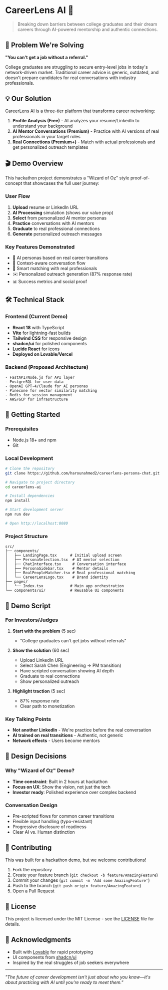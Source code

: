 # CareerLens AI 🚀

> Breaking down barriers between college graduates and their dream careers through AI-powered mentorship and authentic connections.

## 🎯 Problem We're Solving

**"You can't get a job without a referral."**

College graduates are struggling to secure entry-level jobs in today's network-driven market. Traditional career advice is generic, outdated, and doesn't prepare candidates for real conversations with industry professionals.

## 💡 Our Solution

CareerLens AI is a three-tier platform that transforms career networking:

1. **Profile Analysis (Free)** - AI analyzes your resume/LinkedIn to understand your background
2. **AI Mentor Conversations (Premium)** - Practice with AI versions of real professionals in your target roles
3. **Real Connections (Premium+)** - Match with actual professionals and get personalized outreach templates

## 🎬 Demo Overview

This hackathon project demonstrates a "Wizard of Oz" style proof-of-concept that showcases the full user journey:

### User Flow
1. **Upload** resume or LinkedIn URL
2. **AI Processing** simulation (shows our value prop)
3. **Select** from personalized AI mentor personas
4. **Practice** conversations with AI mentors
5. **Graduate** to real professional connections
6. **Generate** personalized outreach messages

### Key Features Demonstrated
- 🤖 AI personas based on real career transitions
- 💬 Context-aware conversation flow
- 🎯 Smart matching with real professionals
- ✉️ Personalized outreach generation (87% response rate)
- 📊 Success metrics and social proof

## 🛠 Technical Stack

### Frontend (Current Demo)
- **React 18** with TypeScript
- **Vite** for lightning-fast builds
- **Tailwind CSS** for responsive design
- **shadcn/ui** for polished components
- **Lucide React** for icons
- **Deployed on Lovable/Vercel**

### Backend (Proposed Architecture)
```
- FastAPI/Node.js for API layer
- PostgreSQL for user data
- OpenAI GPT-4/Claude for AI personas
- Pinecone for vector similarity matching
- Redis for session management
- AWS/GCP for infrastructure
```

## 🚀 Getting Started

### Prerequisites
- Node.js 18+ and npm
- Git

### Local Development
```bash
# Clone the repository
git clone https://github.com/harounahmed2/careerlens-persona-chat.git

# Navigate to project directory
cd careerlens-ai

# Install dependencies
npm install

# Start development server
npm run dev

# Open http://localhost:8080
```

### Project Structure
```
src/
├── components/
│   ├── LandingPage.tsx      # Initial upload screen
│   ├── PersonaSelection.tsx  # AI mentor selection
│   ├── ChatInterface.tsx     # Conversation interface
│   ├── PersonaSidebar.tsx    # Mentor details
│   ├── RealPeopleMatcher.tsx # Real professional matching
│   └── CareerLensLogo.tsx    # Brand identity
├── pages/
│   └── Index.tsx            # Main app orchestration
└── components/ui/           # Reusable UI components
```

## 💬 Demo Script

### For Investors/Judges

1. **Start with the problem** (5 sec)
   - "College graduates can't get jobs without referrals"

2. **Show the solution** (60 sec)
   - Upload LinkedIn URL
   - Select Sarah Chen (Engineering → PM transition)
   - Have scripted conversation showing AI depth
   - Graduate to real connections
   - Show personalized outreach

3. **Highlight traction** (5 sec)
   - 87% response rate
   - Clear path to monetization

### Key Talking Points
- **Not another LinkedIn** - We're practice before the real conversation
- **AI trained on real transitions** - Authentic, not generic
- **Network effects** - Users become mentors

## 🎨 Design Decisions

### Why "Wizard of Oz" Demo?
- **Time constraint**: Built in 2 hours at hackathon
- **Focus on UX**: Show the vision, not just the tech
- **Investor ready**: Polished experience over complex backend

### Conversation Design
- Pre-scripted flows for common career transitions
- Flexible input handling (typo-resistant)
- Progressive disclosure of readiness
- Clear AI vs. Human distinction

## 🤝 Contributing

This was built for a hackathon demo, but we welcome contributions!

1. Fork the repository
2. Create your feature branch (`git checkout -b feature/AmazingFeature`)
3. Commit your changes (`git commit -m 'Add some AmazingFeature'`)
4. Push to the branch (`git push origin feature/AmazingFeature`)
5. Open a Pull Request

## 📝 License

This project is licensed under the MIT License - see the [LICENSE](LICENSE) file for details.

## 🙏 Acknowledgments

- Built with [Lovable](https://lovable.dev) for rapid prototyping
- UI components from [shadcn/ui](https://ui.shadcn.com)
- Inspired by the real struggles of job seekers everywhere

---

*"The future of career development isn't just about who you know—it's about practicing with AI until you're ready to meet them."*